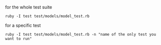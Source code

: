 for the whole test suite

```
ruby -I test test/models/model_test.rb
```

for a specific test

```
ruby -I test test/models/model_test.rb -n "name of the only test you want to run"
```
